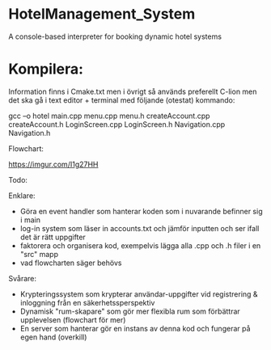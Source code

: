 # HotelManagement_System
A console-based interpreter for booking dynamic hotel systems

# Kompilera:

Information finns i Cmake.txt men i övrigt så används preferellt C-lion men det ska gå i text editor + terminal med följande (otestat) kommando:

gcc –o hotel main.cpp menu.cpp menu.h createAccount.cpp createAccount.h LoginScreen.cpp LoginScreen.h Navigation.cpp Navigation.h


Flowchart:

https://imgur.com/I1g27HH


Todo:

Enklare:

- Göra en event handler som hanterar koden som i nuvarande befinner sig i main
- log-in system som läser in accounts.txt och jämför inputten och ser ifall det är rätt uppgifter
- faktorera och organisera kod, exempelvis lägga alla .cpp och .h filer i en "src" mapp
- vad flowcharten säger behövs


Svårare:

- Krypteringssystem som krypterar användar-uppgifter vid registrering & inloggning från en säkerhetssperspektiv
- Dynamisk "rum-skapare" som gör mer flexibla rum som förbättrar upplevelsen (flowchart för mer)
- En server som hanterar gör en instans av denna kod och fungerar på egen hand (overkill)
